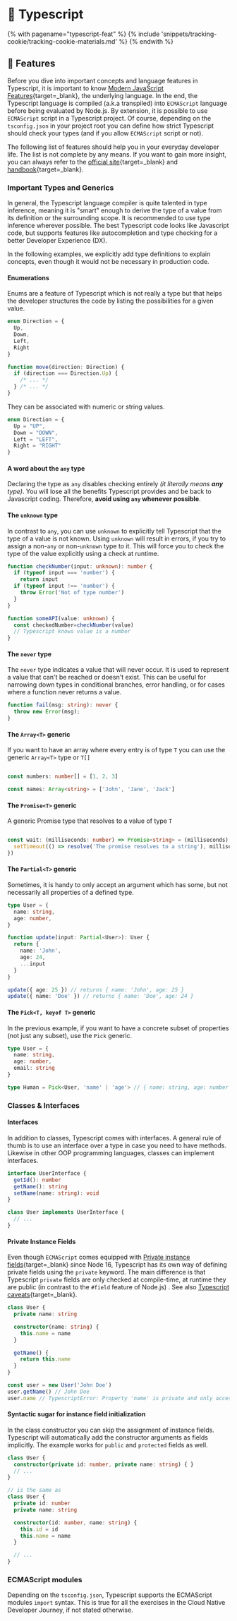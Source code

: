 # 🔮 Typescript

<!-- TrackingCookie-->
{% with pagename="typescript-feat" %}
  {% include 'snippets/tracking-cookie/tracking-cookie-materials.md' %}
{% endwith %}


## 🚀 Features

Before you dive into important concepts and language features in Typescript, it is important to know [Modern JavaScript Features](./javascript.md){target=_blank}, the underlying language. In the end, the Typescript language is compiled (a.k.a transpiled) into `ECMAScript` language before being evaluated by Node.js. By extension, it is possible to use `ECMAScript` script in a Typescript project.
Of course, depending on the `tsconfig.json` in your project root you can define how strict Typescript should check your types (and if you allow `ECMAScript` script or not).

The following list of features should help you in your everyday developer life. The list is not complete by any means. If  you want to gain more insight, you can always refer to the [official site](https://www.typescriptlang.org/){target=_blank} and [handbook](https://www.typescriptlang.org/docs/handbook/intro.html){target=_blank}.


### Important Types and Generics

In general, the Typescript language compiler is quite talented in type inference, meaning it is "smart" enough to derive the type of a value from its definition or the surrounding scope. It is recommended to use type inference wherever possible. The best Typescript code looks like Javascript code, but supports features like autocompletion and type checking for a better Developer Experience (DX).

In the following examples, we explicitly add type definitions to explain concepts, even though it would not be necessary in production code.

#### Enumerations

Enums are a feature of Typescript which is not really a type but that helps the developer structures the code by listing the possibilities for a given value.

```typescript
enum Direction = {
  Up,
  Down,
  Left,
  Right
}

function move(direction: Direction) {
  if (direction === Direction.Up) {
    /* ... */
  } /* ... */
}

```

They can be associated with numeric or string values.

```typescript
enum Direction = {
  Up = "UP",
  Down = "DOWN",
  Left = "LEFT",
  Right = "RIGHT"
}

```

#### A word about the `any` type

Declaring the type as `any` disables checking entirely *(it literally means **any** type)*. You will lose all the benefits Typescript provides and be back to Javascript coding. Therefore, **avoid using `any` whenever possible**.


#### The `unknown` type

In contrast to `any`, you can use `unknown` to explicitly tell Typescript that the type of a value is not known. Using `unknown` will result in errors, if you try to assign a non-`any` or non-`unknown` type to it. This will force you to check the type of the value explicitly using a check at runtime.

```typescript
function checkNumber(input: unknown): number {
  if (typeof input === 'number') {
    return input
  if (typeof input !== 'number') {
    throw Error('Not of type number')
  }
}

function someAPI(value: unknown) {
  const checkedNumber=checkNumber(value)
  // Typescript knows value is a number
}
```

#### The `never` type
The `never` type indicates a value that will never occur. It is used to represent a value that can't be reached or doesn't exist. This can be useful for narrowing down types in conditional branches, error handling, or for cases where a function never returns a value.

```typescript
function fail(msg: string): never {
  throw new Error(msg);
}
```

#### The `Array<T>` generic

If you want to have an array where every entry is of type `T` you can use the generic `Array<T>` type or `T[]`

```typescript

const numbers: number[] = [1, 2, 3]

const names: Array<string> = ['John', 'Jane', 'Jack']

```

#### The `Promise<T>` generic

A generic Promise type that resolves to a value of type `T`

```typescript

const wait: (milliseconds: number) => Promise<string> = (milliseconds) => new Promise((resolve, reject) => {
  setTimeout(() => resolve('The promise resolves to a string'), milliseconds)
})

```

#### The `Partial<T>` generic

Sometimes, it is handy to only accept an argument which has some, but not necessarily all properties of a defined type.

```typescript
type User = {
  name: string,
  age: number,
}

function update(input: Partial<User>): User {
  return {
    name: 'John',
    age: 24,
    ...input
  }
}

update({ age: 25 }) // returns { name: 'John', age: 25 }
update({ name: 'Doe' }) // returns { name: 'Doe', age: 24 }

```

#### The `Pick<T, keyof T>` generic

In the previous example, if you want to have a concrete subset of properties (not just any subset), use the `Pick` generic.

```typescript
type User = {
  name: string,
  age: number,
  email: string
}

type Human = Pick<User, 'name' | 'age'> // { name: string, age: number }
```

### Classes & Interfaces

#### Interfaces

In addition to classes, Typescript comes with interfaces. A general rule of thumb is to use an interface over a type in case you need to have methods. Likewise in other OOP programming languages, classes can implement interfaces.

```typescript
interface UserInterface {
  getId(): number
  getName(): string
  setName(name: string): void
}

class User implements UserInterface {
  // ...
}
```


#### Private Instance Fields

Even though `ECMAScript` comes equipped with [Private instance fields](https://developer.mozilla.org/en-US/docs/Web/JavaScript/Reference/Classes/Private_class_fields#private_instance_fields){target=_blank} since Node 16, Typescript has its own way of defining private fields using the `private` keyword. The main difference is that  Typescript `private` fields are only checked at compile-time, at runtime they are public (in contrast to the `#field` feature of Node.js) . See also [Typescript caveats](https://www.typescriptlang.org/docs/handbook/2/classes.html#caveats){target=_blank}.

```typescript
class User {
  private name: string

  constructor(name: string) { 
    this.name = name
  }

  getName() {
    return this.name
  }
}

const user = new User('John Doe')
user.getName() // John Doe
user.name // TypescriptError: Property 'name' is private and only accessible within class 'User'
```

#### Syntactic sugar for instance field initialization

In the class constructor you can skip the assignment of instance fields. Typescript will automatically add the constructor arguments as fields implicitly.
The example works for `public` and `protected` fields as well.


```typescript
class User {
  constructor(private id: number, private name: string) { }
  // ...
}

// is the same as 
class User {
  private id: number
  private name: string

  constructor(id: number, name: string) {
    this.id = id
    this.name = name
  }

  // ...
}
```

### ECMAScript modules

Depending on the `tsconfig.json`, Typescript supports the ECMAScript modules `import` syntax. This is true for all the exercises in the Cloud Native Developer Journey, if not stated otherwise.

